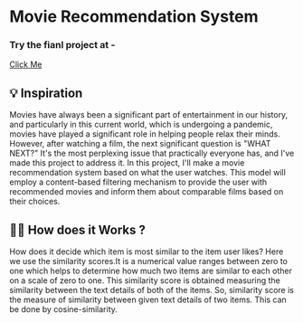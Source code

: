 # Movie Recommendation System

### Try the fianl project at -
<a href = "http://movie-dunia.herokuapp.com/">Click Me</a>

## 💡 Inspiration
<p>
Movies have always been a significant part of entertainment in our history, and particularly in 
this current world, which is undergoing a pandemic, movies have played a significant role in 
helping people relax their minds. However, after watching a film, the next significant question 
is "WHAT NEXT?" It's the most perplexing issue that practically everyone has, and I've made 
this project to address it. In this project, I'll make a movie recommendation system based on 
what the user watches. This model will employ a content-based filtering mechanism to provide 
the user with recommended movies and inform them about comparable films based on their 
choices.
</p>

## 🧑‍💻 How does it Works ?
<p>
How does it decide which item is most similar to the item user likes? Here we use the similarity scores.It is a numerical value ranges between zero to one which helps to determine how much two items are similar to each other on a scale of zero to one. This similarity score is obtained measuring the similarity between the text details of both of the items. So, similarity score is the measure of similarity between given text details of two items. This can be done by cosine-similarity.
<p>
